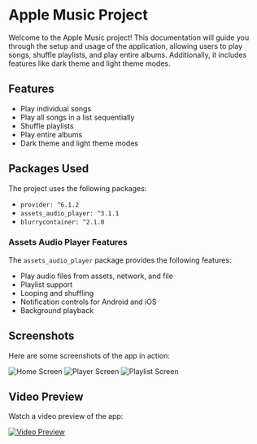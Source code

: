 # Apple Music Project

Welcome to the Apple Music project! This documentation will guide you through the setup and usage of the application, allowing users to play songs, shuffle playlists, and play entire albums. Additionally, it includes features like dark theme and light theme modes.

## Features

- Play individual songs
- Play all songs in a list sequentially
- Shuffle playlists
- Play entire albums
- Dark theme and light theme modes

## Packages Used

The project uses the following packages:

- `provider: ^6.1.2`
- `assets_audio_player: ^3.1.1`
- `blurrycontainer: ^2.1.0`

### Assets Audio Player Features

The `assets_audio_player` package provides the following features:

- Play audio files from assets, network, and file
- Playlist support
- Looping and shuffling
- Notification controls for Android and iOS
- Background playback

## Screenshots

Here are some screenshots of the app in action:

![Home Screen](https://example.com/screenshots/home.png)
![Player Screen](https://example.com/screenshots/player.png)
![Playlist Screen](https://example.com/screenshots/playlist.png)

## Video Preview

Watch a video preview of the app:

[![Video Preview](https://example.com/videos/preview.png)](https://example.com/videos/preview.mp4)



